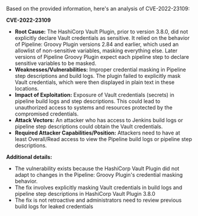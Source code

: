 Based on the provided information, here's an analysis of CVE-2022-23109:

**CVE-2022-23109**

*   **Root Cause:** The HashiCorp Vault Plugin, prior to version 3.8.0, did not explicitly declare Vault credentials as sensitive. It relied on the behavior of Pipeline: Groovy Plugin versions 2.84 and earlier, which used an allowlist of non-sensitive variables, masking everything else.  Later versions of Pipeline Groovy Plugin expect each pipeline step to declare sensitive variables to be masked.
*   **Weaknesses/Vulnerabilities:** Improper credential masking in Pipeline step descriptions and build logs. The plugin failed to explicitly mask Vault credentials, which were then displayed in plain text in these locations.
*   **Impact of Exploitation:** Exposure of Vault credentials (secrets) in pipeline build logs and step descriptions. This could lead to unauthorized access to systems and resources protected by the compromised credentials.
*   **Attack Vectors:** An attacker who has access to Jenkins build logs or pipeline step descriptions could obtain the Vault credentials.
*   **Required Attacker Capabilities/Position:** Attackers need to have at least Overall/Read access to view the Pipeline build logs or pipeline step descriptions.

**Additional details:**

*   The vulnerability exists because the HashiCorp Vault Plugin did not adapt to changes in the Pipeline: Groovy Plugin's credential masking behavior.
*   The fix involves explicitly masking Vault credentials in build logs and pipeline step descriptions in HashiCorp Vault Plugin 3.8.0
*   The fix is not retroactive and administrators need to review previous build logs for leaked credentials